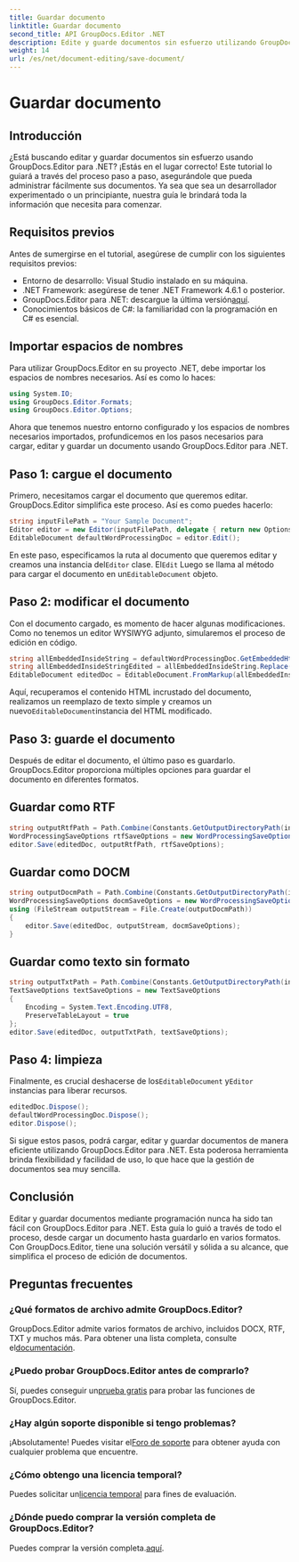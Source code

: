 ```yaml
---
title: Guardar documento
linktitle: Guardar documento
second_title: API GroupDocs.Editor .NET
description: Edite y guarde documentos sin esfuerzo utilizando GroupDocs.Editor para .NET. Esta guía paso a paso simplifica el proceso para los desarrolladores.
weight: 14
url: /es/net/document-editing/save-document/
---
```


# Guardar documento

## Introducción
¿Está buscando editar y guardar documentos sin esfuerzo usando GroupDocs.Editor para .NET? ¡Estás en el lugar correcto! Este tutorial lo guiará a través del proceso paso a paso, asegurándole que pueda administrar fácilmente sus documentos. Ya sea que sea un desarrollador experimentado o un principiante, nuestra guía le brindará toda la información que necesita para comenzar.
## Requisitos previos
Antes de sumergirse en el tutorial, asegúrese de cumplir con los siguientes requisitos previos:
- Entorno de desarrollo: Visual Studio instalado en su máquina.
- .NET Framework: asegúrese de tener .NET Framework 4.6.1 o posterior.
-  GroupDocs.Editor para .NET: descargue la última versión[aquí](https://releases.groupdocs.com/editor/net/).
- Conocimientos básicos de C#: la familiaridad con la programación en C# es esencial.
## Importar espacios de nombres
Para utilizar GroupDocs.Editor en su proyecto .NET, debe importar los espacios de nombres necesarios. Así es como lo haces:
```csharp
using System.IO;
using GroupDocs.Editor.Formats;
using GroupDocs.Editor.Options;
```
Ahora que tenemos nuestro entorno configurado y los espacios de nombres necesarios importados, profundicemos en los pasos necesarios para cargar, editar y guardar un documento usando GroupDocs.Editor para .NET.
## Paso 1: cargue el documento
Primero, necesitamos cargar el documento que queremos editar. GroupDocs.Editor simplifica este proceso. Así es como puedes hacerlo:

```csharp
string inputFilePath = "Your Sample Document";
Editor editor = new Editor(inputFilePath, delegate { return new Options.WordProcessingLoadOptions(); });
EditableDocument defaultWordProcessingDoc = editor.Edit();
```
 En este paso, especificamos la ruta al documento que queremos editar y creamos una instancia del`Editor` clase. El`Edit` Luego se llama al método para cargar el documento en un`EditableDocument` objeto.
## Paso 2: modificar el documento
Con el documento cargado, es momento de hacer algunas modificaciones. Como no tenemos un editor WYSIWYG adjunto, simularemos el proceso de edición en código.

```csharp
string allEmbeddedInsideString = defaultWordProcessingDoc.GetEmbeddedHtml();
string allEmbeddedInsideStringEdited = allEmbeddedInsideString.Replace("Subtitle", "Edited subtitle");
EditableDocument editedDoc = EditableDocument.FromMarkup(allEmbeddedInsideStringEdited, null);
```
 Aquí, recuperamos el contenido HTML incrustado del documento, realizamos un reemplazo de texto simple y creamos un nuevo`EditableDocument`instancia del HTML modificado.
## Paso 3: guarde el documento
Después de editar el documento, el último paso es guardarlo. GroupDocs.Editor proporciona múltiples opciones para guardar el documento en diferentes formatos.
## Guardar como RTF
```csharp
string outputRtfPath = Path.Combine(Constants.GetOutputDirectoryPath(inputFilePath), "editedDoc.rtf");
WordProcessingSaveOptions rtfSaveOptions = new WordProcessingSaveOptions(WordProcessingFormats.Rtf);
editor.Save(editedDoc, outputRtfPath, rtfSaveOptions);
```
## Guardar como DOCM
```csharp
string outputDocmPath = Path.Combine(Constants.GetOutputDirectoryPath(inputFilePath), "editedDoc.docm");
WordProcessingSaveOptions docmSaveOptions = new WordProcessingSaveOptions(WordProcessingFormats.Docm);
using (FileStream outputStream = File.Create(outputDocmPath))
{
    editor.Save(editedDoc, outputStream, docmSaveOptions);
}
```
## Guardar como texto sin formato
```csharp
string outputTxtPath = Path.Combine(Constants.GetOutputDirectoryPath(inputFilePath), "editedDoc.txt");
TextSaveOptions textSaveOptions = new TextSaveOptions
{
    Encoding = System.Text.Encoding.UTF8,
    PreserveTableLayout = true
};
editor.Save(editedDoc, outputTxtPath, textSaveOptions);
```
## Paso 4: limpieza
 Finalmente, es crucial deshacerse de los`EditableDocument` y`Editor` instancias para liberar recursos.
```csharp
editedDoc.Dispose();
defaultWordProcessingDoc.Dispose();
editor.Dispose();
```
Si sigue estos pasos, podrá cargar, editar y guardar documentos de manera eficiente utilizando GroupDocs.Editor para .NET. Esta poderosa herramienta brinda flexibilidad y facilidad de uso, lo que hace que la gestión de documentos sea muy sencilla.
## Conclusión
Editar y guardar documentos mediante programación nunca ha sido tan fácil con GroupDocs.Editor para .NET. Esta guía lo guió a través de todo el proceso, desde cargar un documento hasta guardarlo en varios formatos. Con GroupDocs.Editor, tiene una solución versátil y sólida a su alcance, que simplifica el proceso de edición de documentos.
## Preguntas frecuentes
### ¿Qué formatos de archivo admite GroupDocs.Editor?
GroupDocs.Editor admite varios formatos de archivo, incluidos DOCX, RTF, TXT y muchos más. Para obtener una lista completa, consulte el[documentación](https://tutorials.groupdocs.com/editor/net/).
### ¿Puedo probar GroupDocs.Editor antes de comprarlo?
 Sí, puedes conseguir un[prueba gratis](https://releases.groupdocs.com/) para probar las funciones de GroupDocs.Editor.
### ¿Hay algún soporte disponible si tengo problemas?
 ¡Absolutamente! Puedes visitar el[Foro de soporte](https://forum.groupdocs.com/c/editor/20) para obtener ayuda con cualquier problema que encuentre.
### ¿Cómo obtengo una licencia temporal?
 Puedes solicitar un[licencia temporal](https://purchase.groupdocs.com/temporary-license/) para fines de evaluación.
### ¿Dónde puedo comprar la versión completa de GroupDocs.Editor?
 Puedes comprar la versión completa.[aquí](https://purchase.groupdocs.com/buy).